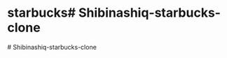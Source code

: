 # starbucks#   S h i b i n a s h i q - s t a r b u c k s - c l o n e  
 #   S h i b i n a s h i q - s t a r b u c k s - c l o n e  
 